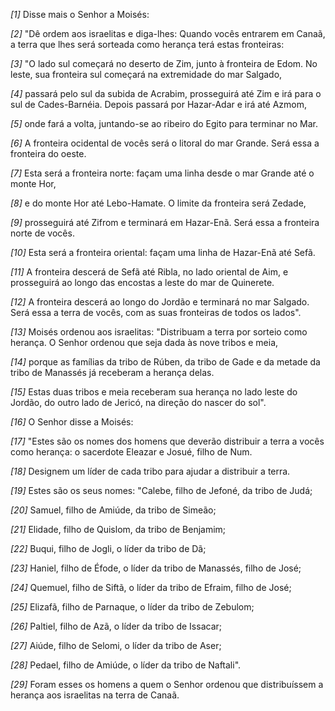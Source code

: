 *[1]* Disse mais o Senhor a Moisés:

*[2]* "Dê ordem aos israelitas e diga-lhes: Quando vocês entrarem em Canaã, a terra que lhes será sorteada como herança terá estas fronteiras:

*[3]* "O lado sul começará no deserto de Zim, junto à fronteira de Edom. No leste, sua fronteira sul começará na extremidade do mar Salgado,

*[4]* passará pelo sul da subida de Acrabim, prosseguirá até Zim e irá para o sul de Cades-Barnéia. Depois passará por Hazar-Adar e irá até Azmom,

*[5]* onde fará a volta, juntando-se ao ribeiro do Egito para terminar no Mar.

*[6]* A fronteira ocidental de vocês será o litoral do mar Grande. Será essa a fronteira do oeste.

*[7]* Esta será a fronteira norte: façam uma linha desde o mar Grande até o monte Hor,

*[8]* e do monte Hor até Lebo-Hamate. O limite da fronteira será Zedade,

*[9]* prosseguirá até Zifrom e terminará em Hazar-Enã. Será essa a fronteira norte de vocês.

*[10]* Esta será a fronteira oriental: façam uma linha de Hazar-Enã até Sefã.

*[11]* A fronteira descerá de Sefã até Ribla, no lado oriental de Aim, e prosseguirá ao longo das encostas a leste do mar de Quinerete.

*[12]* A fronteira descerá ao longo do Jordão e terminará no mar Salgado. Será essa a terra de vocês, com as suas fronteiras de todos os lados".

*[13]* Moisés ordenou aos israelitas: "Distribuam a terra por sorteio como herança. O Senhor ordenou que seja dada às nove tribos e meia,

*[14]* porque as famílias da tribo de Rúben, da tribo de Gade e da metade da tribo de Manassés já receberam a herança delas.

*[15]* Estas duas tribos e meia receberam sua herança no lado leste do Jordão, do outro lado de Jericó, na direção do nascer do sol".

*[16]* O Senhor disse a Moisés:

*[17]* "Estes são os nomes dos homens que deverão distribuir a terra a vocês como herança: o sacerdote Eleazar e Josué, filho de Num.

*[18]* Designem um líder de cada tribo para ajudar a distribuir a terra.

*[19]* Estes são os seus nomes: "Calebe, filho de Jefoné, da tribo de Judá;

*[20]* Samuel, filho de Amiúde, da tribo de Simeão;

*[21]* Elidade, filho de Quislom, da tribo de Benjamim;

*[22]* Buqui, filho de Jogli, o líder da tribo de Dã;

*[23]* Haniel, filho de Éfode, o líder da tribo de Manassés, filho de José;

*[24]* Quemuel, filho de Siftã, o líder da tribo de Efraim, filho de José;

*[25]* Elizafã, filho de Parnaque, o líder da tribo de Zebulom;

*[26]* Paltiel, filho de Azã, o líder da tribo de Issacar;

*[27]* Aiúde, filho de Selomi, o líder da tribo de Aser;

*[28]* Pedael, filho de Amiúde, o líder da tribo de Naftali".

*[29]* Foram esses os homens a quem o Senhor ordenou que distribuíssem a herança aos israelitas na terra de Canaã.

